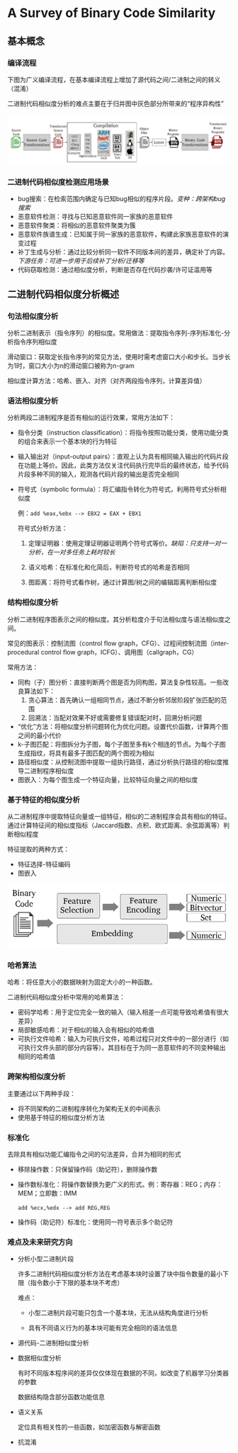 # A Survey of Binary Code Similarity

## 基本概念

### 编译流程

下图为广义编译流程，在基本编译流程上增加了源代码之间/二进制之间的转义（混淆）

二进制代码相似度分析的难点主要在于归并图中灰色部分所带来的“程序异构性”

<img src="./image/A_Survey_of_Binary_Code_Similarity/image-20221014112852989.png" alt="image-extended_complication_process"  />

### 二进制代码相似度检测应用场景

- bug搜索：在检索范围内确定与已知bug相似的程序片段。*变种：跨架构bug搜索*
- 恶意软件检测：寻找与已知恶意软件同一家族的恶意软件
- 恶意软件聚类：将相似的恶意软件聚类为簇
- 恶意软件族谱生成：已知属于同一家族的恶意软件，构建此家族恶意软件的演变过程
- 补丁生成与分析：通过比较分析同一软件不同版本间的差异，确定补丁内容。*下游任务：可进一步用于后续补丁分析/迁移等*
- 代码窃取检测：通过相似度分析，判断是否存在代码抄袭/许可证滥用等

## 二进制代码相似度分析概述

### 句法相似度分析

分析二进制表示（指令序列）的相似度。常用做法：提取指令序列-序列标准化-分析指令序列相似度

滑动窗口：获取定长指令序列的常见方法，使用时需考虑窗口大小和步长。当步长为1时，窗口大小为n的滑动窗口被称为n-gram

相似度计算方法：哈希、嵌入、对齐（对齐两段指令序列，计算差异值）

### 语法相似度分析

分析两段二进制程序是否有相似的运行效果，常用方法如下：

- 指令分类（instruction classification）：将指令按照功能分类，使用功能分类的组合来表示一个基本块的行为特征

- 输入输出对（input-output pairs）：直观上认为具有相同输入输出的代码片段在功能上等价。因此，此类方法仅关注代码执行完毕后的最终状态，给予代码片段多种不同的输入，观测各代码片段的输出是否完全相同

- 符号式（symbolic formula）：将汇编指令转化为符号式，利用符号式分析相似度

  例：`add %eax,%ebx --> EBX2 = EAX + EBX1`  

  符号式分析方法：

  1. 定理证明器：使用定理证明器证明两个符号式等价。*缺陷：只支持一对一分析，在一对多任务上耗时较长*

  2. 语义哈希：在标准化和化简后，判断符号式的哈希是否相同
  3. 图距离：将符号式看作树，通过计算图/树之间的编辑距离判断相似度

### 结构相似度分析

分析二进制程序图表示之间的相似度。其分析粒度介于句法相似度与语法相似度之间。

常见的图表示：控制流图（control flow graph，CFG）、过程间控制流图（inter-procedural control flow graph，ICFG）、调用图（callgraph，CG）

常用方法：

- 同构（子）图分析：直接判断两个图是否为同构图，算法复杂性较高。一些改良算法如下：
  1. 贪心算法：首先确认一组相同节点，通过不断分析邻居阶段扩张匹配的范围
  2. 回溯法：当配对效果不好或需要修复错误配对时，回溯分析问题
- “优化”方法：将相似度分析问题转化为优化问题。设置代价函数，计算两个图之间的最小代价
- k-子图匹配：将图拆分为子图，每个子图至多有k个相连的节点。为每个子图生成指纹，将具有最多子图匹配的两个图视为相似
- 路径相似度：从控制流图中提取一组执行路径，通过分析执行路径的相似度推导二进制程序相似度
- 图嵌入：为每个图生成一个特征向量，比较特征向量之间的相似度

### 基于特征的相似度分析

从二进制程序中提取特征向量或一组特征，相似的二进制程序会具有相似的特征。通过计算特征间的相似度指标（Jaccard指数、点积、欧式距离、余弦距离等）判断相似程度

特征提取的两种方式：

- 特征选择-特征编码
- 图嵌入

![image-alternative_method_for_feature-based_similarity](./image/A_Survey_of_Binary_Code_Similarity/image-20221015210819269.png)

### 哈希算法

哈希：将任意大小的数据映射为固定大小的一种函数。

二进制代码相似度分析中常用的哈希算法：

- 密码学哈希：用于定位完全一致的输入（输入相差一点可能导致哈希值有很大差异）
- 局部敏感哈希：对于相似的输入会有相似的哈希值
- 可执行文件哈希：输入为可执行文件，哈希过程只对文件中的一部分进行（如可执行文件头部的部分内容等）。其目标在于为同一恶意软件的不同变种输出相同的哈希值

### 跨架构相似度分析

主要通过以下两种手段：

- 将不同架构的二进制程序转化为架构无关的中间表示
- 使用基于特征的相似度分析方法

### 标准化

去除具有相似功能汇编指令之间的句法差异，合并为相同的形式

- 移除操作数：只保留操作码（助记符），删除操作数

- 操作数标准化：将操作数替换为更广义的形式。例：寄存器：REG；内存：MEM；立即数：IMM

  `add %ecx,%edx --> add REG,REG` 

- 操作码（助记符）标准化：使用同一符号表示多个助记符

### 难点及未来研究方向

- 分析小型二进制片段

  许多二进制代码相似度分析方法在考虑基本块时设置了块中指令数量的最小下限（指令数小于下限的基本块不考虑）

  难点：

  - 小型二进制片段可能只包含一个基本块，无法从结构角度进行分析

  - 具有不同语义行为的基本块可能有完全相同的语法信息

- 源代码-二进制相似度分析

- 数据相似度分析

  有时不同版本程序间的差异仅仅体现在数据的不同，如改变了机器学习分类器的参数

  数据结构隐含部分函数功能信息

- 语义关系

  定位具有相关性的一些函数，如加密函数与解密函数

- 抗混淆
